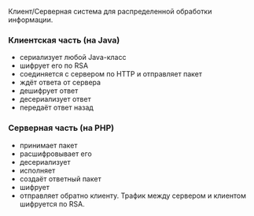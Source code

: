 Клиент/Серверная система для распределенной обработки информации.
### Клиентская часть (на Java) ###
  * сериализует любой Java-класс
  * шифрует его по RSA
  * соединяется с сервером по HTTP и отправляет пакет
  * ждёт ответа от сервера
  * дешифрует ответ
  * десериализует ответ
  * передаёт ответ назад
### Серверная часть (на PHP) ###
  * принимает пакет
  * расшифровывает его
  * десериализует
  * исполняет
  * создаёт ответный пакет
  * шифрует
  * отправляет обратно клиенту.
Трафик между сервером и клиентом шифруется по RSA.